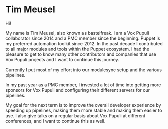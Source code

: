 # Tim Meusel

Hi!

My name is Tim Meusel, also known as bastelfreak.
I am a Vox Pupuli collaborator since 2014 and a PMC member since the beginning.
Puppet is my preferred automation toolkit since 2012.
In the past decade I contributed to all major modules and tools within the Puppet ecosystem.
I had the pleasure to get to know many other contributors and companies that use Vox Pupuli projects and I want to continue this journey.

Currently I put most of my effort into our modulesync setup and the various pipelines.

In my past year as a PMC member, I invested a lot of time into getting more sponsors for Vox Pupuli and configuring their different servers for our pipelines.

My goal for the next term is to improve the overall developer experience by speeding up pipelines, making them more stable and making them easier to use.
I also give talks on a regular basis about Vox Pupuli at different conferences, and I want to continue this as well.
